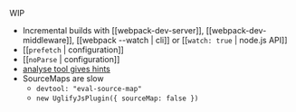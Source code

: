 WIP

* Incremental builds with [[webpack-dev-server]], [[webpack-dev-middleware]], [[webpack --watch | cli]] or [[`watch: true` | node.js API]]
* [[`prefetch` | configuration]]
* [[`noParse` | configuration]]
* [analyse tool gives hints](http://webpack.github.io/analyse/)
* SourceMaps are slow
  * `devtool: "eval-source-map"`
  * `new UglifyJsPlugin({ sourceMap: false })`